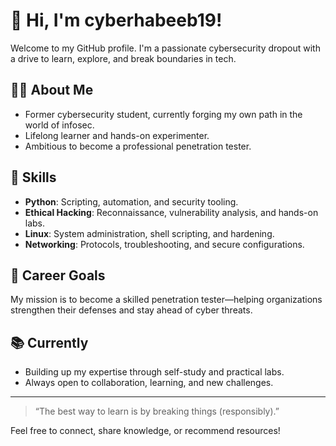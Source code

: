 # 👋 Hi, I'm cyberhabeeb19!

Welcome to my GitHub profile. I'm a passionate cybersecurity dropout with a drive to learn, explore, and break boundaries in tech.

## 🧑‍💻 About Me
- Former cybersecurity student, currently forging my own path in the world of infosec.
- Lifelong learner and hands-on experimenter.
- Ambitious to become a professional penetration tester.

## 🚀 Skills
- **Python**: Scripting, automation, and security tooling.
- **Ethical Hacking**: Reconnaissance, vulnerability analysis, and hands-on labs.
- **Linux**: System administration, shell scripting, and hardening.
- **Networking**: Protocols, troubleshooting, and secure configurations.

## 🎯 Career Goals
My mission is to become a skilled penetration tester—helping organizations strengthen their defenses and stay ahead of cyber threats.

## 📚 Currently
- Building up my expertise through self-study and practical labs.
- Always open to collaboration, learning, and new challenges.

---

> “The best way to learn is by breaking things (responsibly).”

Feel free to connect, share knowledge, or recommend resources!

